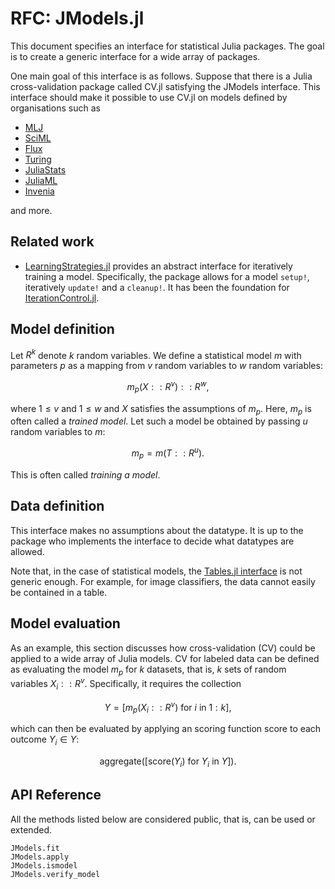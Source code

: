 # RFC: JModels.jl

This document specifies an interface for statistical Julia packages.
The goal is to create a generic interface for a wide array of packages.

One main goal of this interface is as follows.
Suppose that there is a Julia cross-validation package called CV.jl satisfying the JModels interface.
This interface should make it possible to use CV.jl on models defined by organisations such as

- [MLJ](https://alan-turing-institute.github.io/MLJ.jl/dev/)
- [SciML](https://sciml.ai/)
- [Flux](https://fluxml.ai/)
- [Turing](https://turing.ml/)
- [JuliaStats](https://juliastats.org/)
- [JuliaML](https://juliaml.github.io/)
- [Invenia](https://github.com/invenia/)

and more.

## Related work

- [LearningStrategies.jl](https://github.com/JuliaML/LearningStrategies.jl) provides an abstract interface for iteratively training a model.
    Specifically, the package allows for a model `setup!`, iteratively `update!` and a `cleanup!`.
    It has been the foundation for [IterationControl.jl](https://github.com/JuliaAI/IterationControl.jl).

## Model definition

Let $R^k$ denote $k$ random variables.
We define a statistical model $m$ with parameters $p$ as a mapping from $v$ random variables to $w$ random variables:

$$m_p(X :: R^v) :: R^w,$$

where $1 \leq v$ and $1 \leq w$ and $X$ satisfies the assumptions of $m_p$.
Here, $m_p$ is often called a _trained model_.
Let such a model be obtained by passing $u$ random variables to $m$:

$$m_p = m(T :: R^u).$$

This is often called _training a model_.

## Data definition

This interface makes no assumptions about the datatype.
It is up to the package who implements the interface to decide what datatypes are allowed.

Note that, in the case of statistical models, the [Tables.jl interface](https://juliadata.github.io/Tables.jl/stable/) is not generic enough.
For example, for image classifiers, the data cannot easily be contained in a table.

## Model evaluation

As an example, this section discusses how cross-validation (CV) could be applied to a wide array of Julia models.
CV for labeled data can be defined as evaluating the model $m_p$ for $k$ datasets, that is, $k$ sets of random variables $X_i :: R^v$.
Specifically, it requires the collection

$$Y = [ m_p(X_i :: R^v) \text{ for } i \text{ in } 1:k ],$$

which can then be evaluated by applying an scoring function $\text{score}$ to each outcome $Y_i \in Y$:

$$\text{aggregate}([ \text{score}(Y_i) \text{ for } Y_i \text{ in } Y ]).$$

## API Reference

All the methods listed below are considered public, that is, can be used or extended.

```@docs
JModels.fit
JModels.apply
JModels.ismodel
JModels.verify_model
```
